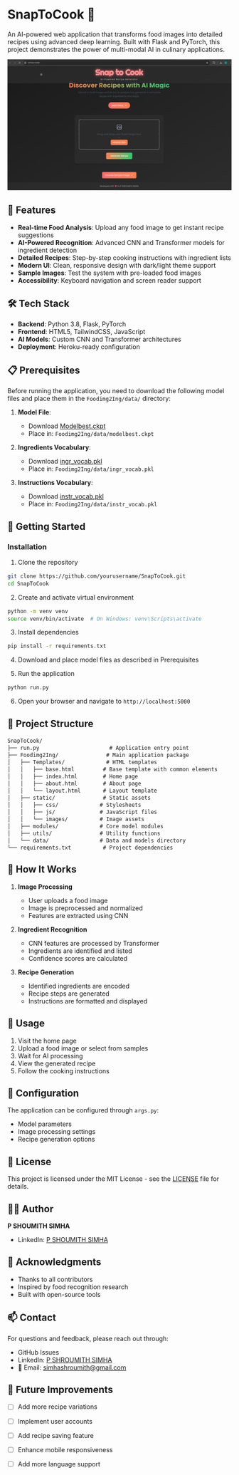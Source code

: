 # SnapToCook 🍳

An AI-powered web application that transforms food images into detailed recipes using advanced deep learning. Built with Flask and PyTorch, this project demonstrates the power of multi-modal AI in culinary applications.

![SnapToCook](Foodimg2Ing/static/images/UISS.png)

## 🌟 Features

- **Real-time Food Analysis**: Upload any food image to get instant recipe suggestions
- **AI-Powered Recognition**: Advanced CNN and Transformer models for ingredient detection
- **Detailed Recipes**: Step-by-step cooking instructions with ingredient lists
- **Modern UI**: Clean, responsive design with dark/light theme support
- **Sample Images**: Test the system with pre-loaded food images
- **Accessibility**: Keyboard navigation and screen reader support

## 🛠️ Tech Stack

- **Backend**: Python 3.8, Flask, PyTorch
- **Frontend**: HTML5, TailwindCSS, JavaScript
- **AI Models**: Custom CNN and Transformer architectures
- **Deployment**: Heroku-ready configuration

## 📋 Prerequisites

Before running the application, you need to download the following model files and place them in the `Foodimg2Ing/data/` directory:

1. **Model File**:
   - Download [Modelbest.ckpt](https://dl.fbaipublicfiles.com/inversecooking/modelbest.ckpt)
   - Place in: `Foodimg2Ing/data/modelbest.ckpt`

2. **Ingredients Vocabulary**:
   - Download [ingr_vocab.pkl](https://dl.fbaipublicfiles.com/inversecooking/ingr_vocab.pkl)
   - Place in: `Foodimg2Ing/data/ingr_vocab.pkl`

3. **Instructions Vocabulary**:
   - Download [instr_vocab.pkl](https://dl.fbaipublicfiles.com/inversecooking/instr_vocab.pkl)
   - Place in: `Foodimg2Ing/data/instr_vocab.pkl`

## 🚀 Getting Started

### Installation

1. Clone the repository
```bash
git clone https://github.com/yourusername/SnapToCook.git
cd SnapToCook
```

2. Create and activate virtual environment
```bash
python -m venv venv
source venv/bin/activate  # On Windows: venv\Scripts\activate
```

3. Install dependencies
```bash
pip install -r requirements.txt
```

4. Download and place model files as described in Prerequisites

5. Run the application
```bash
python run.py
```

6. Open your browser and navigate to `http://localhost:5000`

## 📁 Project Structure

```
SnapToCook/
├── run.py                      # Application entry point
├── Foodimg2Ing/               # Main application package
│   ├── Templates/             # HTML templates
│   │   ├── base.html         # Base template with common elements
│   │   ├── index.html        # Home page
│   │   ├── about.html        # About page
│   │   └── layout.html       # Layout template
│   ├── static/               # Static assets
│   │   ├── css/             # Stylesheets
│   │   ├── js/              # JavaScript files
│   │   └── images/          # Image assets
│   ├── modules/             # Core model modules
│   ├── utils/               # Utility functions
│   └── data/                # Data and models directory
└── requirements.txt          # Project dependencies
```

## 🤖 How It Works

1. **Image Processing**
   - User uploads a food image
   - Image is preprocessed and normalized
   - Features are extracted using CNN

2. **Ingredient Recognition**
   - CNN features are processed by Transformer
   - Ingredients are identified and listed
   - Confidence scores are calculated

3. **Recipe Generation**
   - Identified ingredients are encoded
   - Recipe steps are generated
   - Instructions are formatted and displayed

## 🎯 Usage

1. Visit the home page
2. Upload a food image or select from samples
3. Wait for AI processing
4. View the generated recipe
5. Follow the cooking instructions

## 🔧 Configuration

The application can be configured through `args.py`:
- Model parameters
- Image processing settings
- Recipe generation options


## 📝 License

This project is licensed under the MIT License - see the [LICENSE](LICENSE) file for details.

## 👨‍💻 Author

**P SHOUMITH SIMHA**
- LinkedIn: [P SHOUMITH SIMHA](https://www.linkedin.com/in/shroumith-simha)

## 🙏 Acknowledgments

- Thanks to all contributors
- Inspired by food recognition research
- Built with open-source tools

## 📫 Contact

For questions and feedback, please reach out through:

- GitHub Issues
- LinkedIn: [P SHROUMITH SIMHA](https://www.linkedin.com/in/shroumith-simha)
- 📧 Email: [simhashroumith@gmail.com](mailto:simhashroumith@gmail.com)

## 🔄 Future Improvements

- [ ] Add more recipe variations
- [ ] Implement user accounts
- [ ] Add recipe saving feature
- [ ] Enhance mobile responsiveness
- [ ] Add more language support


